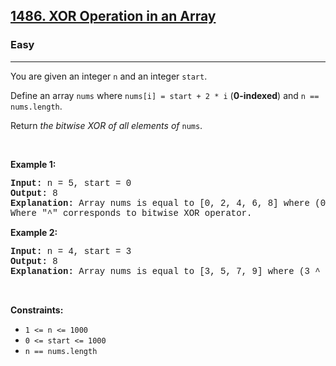 <h2><a href="https://leetcode.com/problems/xor-operation-in-an-array/">1486. XOR Operation in an Array</a></h2><h3>Easy</h3><hr><div><p>You are given an integer <code style="font-family: monospace, Bangla947, sans-serif;">n</code> and an integer <code style="font-family: monospace, Bangla947, sans-serif;">start</code>.</p>

<p>Define an array <code style="font-family: monospace, Bangla947, sans-serif;">nums</code> where <code style="font-family: monospace, Bangla947, sans-serif;">nums[i] = start + 2 * i</code> (<strong>0-indexed</strong>) and <code style="font-family: monospace, Bangla947, sans-serif;">n == nums.length</code>.</p>

<p>Return <em>the bitwise XOR of all elements of</em> <code style="font-family: monospace, Bangla947, sans-serif;">nums</code>.</p>

<p>&nbsp;</p>
<p><strong class="example">Example 1:</strong></p>

<pre style="font-family: SFMono-Regular, Consolas, &quot;Liberation Mono&quot;, Menlo, Courier, monospace, Bangla947, sans-serif;"><strong>Input:</strong> n = 5, start = 0
<strong>Output:</strong> 8
<strong>Explanation:</strong> Array nums is equal to [0, 2, 4, 6, 8] where (0 ^ 2 ^ 4 ^ 6 ^ 8) = 8.
Where "^" corresponds to bitwise XOR operator.
</pre>

<p><strong class="example">Example 2:</strong></p>

<pre style="font-family: SFMono-Regular, Consolas, &quot;Liberation Mono&quot;, Menlo, Courier, monospace, Bangla947, sans-serif;"><strong>Input:</strong> n = 4, start = 3
<strong>Output:</strong> 8
<strong>Explanation:</strong> Array nums is equal to [3, 5, 7, 9] where (3 ^ 5 ^ 7 ^ 9) = 8.
</pre>

<p>&nbsp;</p>
<p><strong>Constraints:</strong></p>

<ul>
	<li><code style="font-family: monospace, Bangla947, sans-serif;">1 &lt;= n &lt;= 1000</code></li>
	<li><code style="font-family: monospace, Bangla947, sans-serif;">0 &lt;= start &lt;= 1000</code></li>
	<li><code style="font-family: monospace, Bangla947, sans-serif;">n == nums.length</code></li>
</ul>
</div>